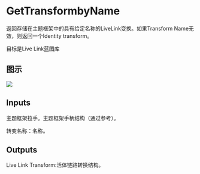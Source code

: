 # GetTransformbyName

返回存储在主题框架中的具有给定名称的LiveLink变换。如果Transform Name无效，则返回一个Identity transform。

目标是Live Link蓝图库

## 图示

![]($-20221218-19445402.png)

## Inputs

主题框架拉手。主题框架手柄结构（通过参考）。

转变名称：名称。  

## Outputs

Live Link Transform:活体链路转换结构。
